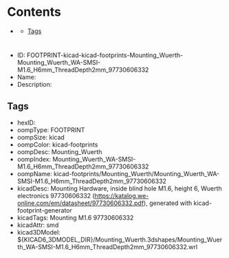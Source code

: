 



Contents
========

* [](#)
	* [Tags](#tags)

# 

- ID: FOOTPRINT-kicad-kicad-footprints-Mounting_Wuerth-Mounting_Wuerth_WA-SMSI-M1.6_H6mm_ThreadDepth2mm_97730606332
- Name: 
- Description: 

## Tags

- hexID: 
- oompType: FOOTPRINT
- oompSize: kicad
- oompColor: kicad-footprints
- oompDesc: Mounting_Wuerth
- oompIndex: Mounting_Wuerth_WA-SMSI-M1.6_H6mm_ThreadDepth2mm_97730606332
- oompName: kicad-footprints/Mounting_Wuerth/Mounting_Wuerth_WA-SMSI-M1.6_H6mm_ThreadDepth2mm_97730606332
- kicadDesc: Mounting Hardware, inside blind hole M1.6, height 6, Wuerth electronics 97730606332 (https://katalog.we-online.com/em/datasheet/97730606332.pdf), generated with kicad-footprint-generator
- kicadTags: Mounting M1.6 97730606332
- kicadAttr: smd
- kicad3DModel: ${KICAD6_3DMODEL_DIR}/Mounting_Wuerth.3dshapes/Mounting_Wuerth_WA-SMSI-M1.6_H6mm_ThreadDepth2mm_97730606332.wrl
